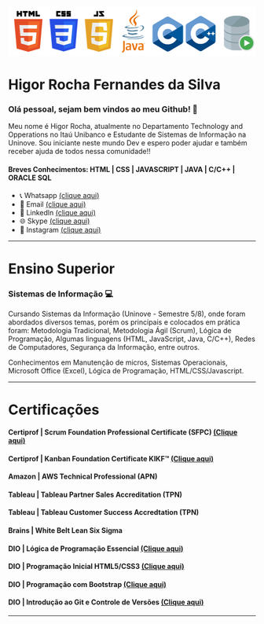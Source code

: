 <img src="https://github.com/HigorRoc/HigorRoc/blob/main/Logos.png" width="550" height="100">

# Higor Rocha Fernandes da Silva
 
### Olá pessoal, sejam bem vindos ao meu Github! :wave:

Meu nome é Higor Rocha, atualmente no Departamento Technology and Opperations no Itaú Unibanco e Estudante de Sistemas de Informação na Uninove.
Sou iniciante neste mundo Dev e espero poder ajudar e também receber ajuda de todos nessa comunidade!!

#### Breves Conhecimentos: HTML | CSS | JAVASCRIPT | JAVA | C/C++ | ORACLE SQL

- 📞 Whatsapp [(clique aqui)](https://api.whatsapp.com/send?1=pt_BR&phone=5511943147729)
- 📩 Email [(clique aqui)](rochahigor05@gmail.com)
- 🔎 Linkedln [(clique aqui)](https://www.linkedin.com/in/higor-silva18/)
- 🌐 Skype [(clique aqui)](https://join.skype.com/invite/AbNH8o8fxoUj)
- 📸 Instagram [(clique aqui)](https://instagram.com/hiigorrocha_)

---

# Ensino Superior 


### Sistemas de Informação :computer:

Cursando Sistemas da Informação (Uninove - Semestre 5/8), onde foram abordados diversos temas, porém os principais e colocados em prática foram: Metodologia Tradicional, Metodologia Ágil (Scrum), Lógica de Programação, Algumas linguagens (HTML, JavaScript, Java, C/C++), Redes de Computadores, Segurança da Informação, entre outros.

Conhecimentos em Manutenção de micros, Sistemas Operacionais, Microsoft Office (Excel), Lógica de Programação, HTML/CSS/Javascript.

---

# Certificações

#### Certiprof | Scrum Foundation Professional Certificate (SFPC) [(Clique aqui)](https://www.youracclaim.com/badges/f7b3b52a-33a7-4534-a68c-97191a14aa5a/public_url)
#### Certiprof | Kanban Foundation Certificate KIKF™ [(Clique aqui)](https://www.youracclaim.com/badges/f7b3b52a-33a7-4534-a68c-97191a14aa5a/public_url)

#### Amazon | AWS Technical Professional (APN)

#### Tableau | Tableau Partner Sales Accreditation (TPN)
#### Tableau | Tableau Customer Success Accredtation (TPN)

#### Brains | White Belt Lean Six Sigma

#### DIO | Lógica de Programação Essencial [(Clique aqui)](https://certificates.digitalinnovation.one/86F884A6)
#### DIO | Programação Inicial HTML5/CSS3 [(Clique aqui)](https://certificates.digitalinnovation.one/80BFA50D)
#### DIO | Programação com Bootstrap [(Clique aqui)](https://certificates.digitalinnovation.one/F4F62EC1)
#### DIO | Introdução ao Git e Controle de Versões [(Clique aqui)](https://certificates.digitalinnovation.one/7FA95FFB)

---
